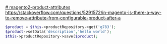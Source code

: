 [# magento2-product-attributes](https://magento.stackexchange.com/questions/117694/find-the-table-for-custom-attribute-values)
https://stackoverflow.com/questions/5291572/in-magento-is-there-a-way-to-remove-attribute-from-configurable-product-after-a


```php
$product = $this->productRepository->get('q783');
$product->setData('description','hello world');
$this->productRepository->save($product);
```
